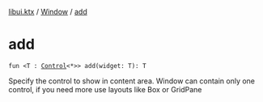 [libui.ktx](../README.md) / [Window](README.md) / [add](add.md)

# add

`fun <T : `[`Control`](../-control/README.md)`<*>> add(widget: T): T`

Specify the control to show in content area. Window can contain only one control, if you need more use layouts like Box or GridPane
